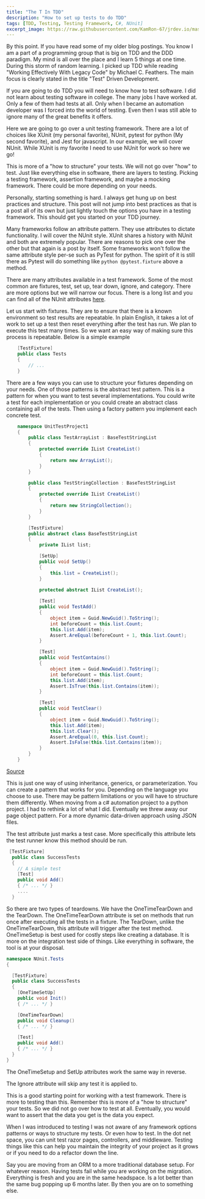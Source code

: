 ```yaml
---
title: "The T In TDD"
description: "How to set up tests to do TDD"
tags: [TDD, Testing, Testing Framework, C#, NUnit]
excerpt_image: https://raw.githubusercontent.com/KamRon-67/jrdev.io/master/assets/img/orangeFlower.jpg
---
```

 
By this point. If you have read some of my older blog postings. You know I am a part of a programming group that is big on TDD and the DDD paradigm. My mind is all over the place and I learn 5 things at one time. During this storm of random learning. I picked up TDD while reading "Working Effectively With Legacy Code" by Michael C. Feathers.
The main focus is clearly stated in the title "Test" Driven Development.
 
If you are going to do TDD you will need to know how to test software. I did not learn about testing software in college. The many jobs I have worked at. Only a few of them had tests at all. Only when I became an automation developer was I forced into the world of testing. Even then I was still able to ignore many of the great benefits it offers.
 
Here we are going to go over a unit testing framework. There are a lot of choices like XUnit (my personal favorite), NUnit, pytest for python (My second favorite), and Jest for javascript. In our example, we will cover NUnit. While XUnit is my favorite I need to use NUnit for work so here we go!

This is more of a "how to structure" your tests. We will not go over "how" to test. Just like everything else in software, there are layers to testing. Picking a testing framework, assertion framework, and maybe a mocking framework. There could be more depending on your needs.

Personally, starting something is hard. I always get hung up on best practices and structure. This post will not jump into best practices as that is a post all of its own but just lightly touch the options you have in a testing framework. This should get you started on your TDD journey.

Many frameworks follow an attribute pattern. They use attributes to dictate functionality. I will cover the NUnit style. XUnit shares a history with NUnit and both are extremely popular. There are reasons to pick one over the other but that again is a post by itself. Some frameworks won't follow the same attribute style per-se such as PyTest for python.  The spirit of it is still there as Pytest will do something like ```python @pytest.fixture``` above a method.

There are many attributes available in a test framework. Some of the most common are fixtures, test, set up, tear down, ignore, and category. There are more options but we will narrow our focus. There is a long list and you can find all of the NUnit attributes [here](https://docs.nunit.org/articles/nunit/writing-tests/attributes.html).

Let us start with fixtures. They are to ensure that there is a known environment so test results are repeatable. In plain English, it takes a lot of work to set up a test then reset everything after the test has run. We plan to execute this test many times. So we want an easy way of making sure this process is repeatable. Below is a simple example

```csharp
    [TestFixture]
    public class Tests
    {
        // ...
    }
```

There are a few ways you can use to structure your fixtures depending on your needs. One of those patterns is the abstract test pattern. This is a pattern for when you want to test several implementations. You could write a test for each implementation or you could create an abstract class containing all of the tests. Then using a factory pattern you implement each concrete test.

```csharp
    namespace UnitTestProject1
    {
        public class TestArrayList : BaseTestStringList
        {
            protected override IList CreateList()
            {
                return new ArrayList();
            }
        }

        public class TestStringCollection : BaseTestStringList
        {
            protected override IList CreateList()
            {
                return new StringCollection();
            }
        }

        [TestFixture]
        public abstract class BaseTestStringList
        {
            private IList list;

            [SetUp]
            public void SetUp()
            {
                this.list = CreateList();
            }

            protected abstract IList CreateList();
 
            [Test]
            public void TestAdd()
            {
                object item = Guid.NewGuid().ToString();
                int beforeCount = this.list.Count;
                this.list.Add(item);
                Assert.AreEqual(beforeCount + 1, this.list.Count);
            }

            [Test]
            public void TestContains()
            {
                object item = Guid.NewGuid().ToString();
                int beforeCount = this.list.Count;
                this.list.Add(item);
                Assert.IsTrue(this.list.Contains(item));
            }

            [Test]
            public void TestClear()
            {
                object item = Guid.NewGuid().ToString();
                this.list.Add(item);
                this.list.Clear();
                Assert.AreEqual(0, this.list.Count);
                Assert.IsFalse(this.list.Contains(item));
            }
        }
    }
```
[Source](https://weblogs.asp.net/nunitaddin/134151)


This is just one way of using inheritance, generics, or parameterization. You can create a pattern that works for you. Depending on the language you choose to use. There may be pattern limitations or you will have to structure them differently. When moving from a c# automation project to a python project. I had to rethink a lot of what I did. Eventually we threw away our page object pattern. For a more dynamic data-driven approach using JSON files.

The test attribute just marks a test case. More specifically this attribute lets the test runner know this method should be run.
 
```csharp
 [TestFixture]
  public class SuccessTests
  {
    // A simple test
    [Test]
    public void Add()
    { /* ... */ }
    ....
  }
```

So there are two types of teardowns. We have the OneTimeTearDown and the TearDown. The OneTimeTearDown attribute is set on methods that run once after executing all the tests in a fixture. The TearDown, unlike the OneTimeTearDown, this attribute will trigger after the test method. OneTimeSetup is best used for costly steps like creating a database. It is more on the integration test side of things. Like everything in software, the tool is at your disposal.

```csharp
namespace NUnit.Tests
{

  [TestFixture]
  public class SuccessTests
  {
    [OneTimeSetUp]
    public void Init()
    { /* ... */ }

    [OneTimeTearDown]
    public void Cleanup()
    { /* ... */ }

    [Test]
    public void Add()
    { /* ... */ }
  }
}
```

The OneTimeSetup and SetUp attributes work the same way in reverse.

The Ignore attribute will skip any test it is applied to.

This is a good starting point for working with a test framework. There is more to testing than this. Remember this is more of a "how to structure" your tests. So we did not go over how to test at all. Eventually, you would want to assert that the data you get is the data you expect.

When I was introduced to testing I was not aware of any framework options patterns or ways to structure my tests. Or even how to test.
In the dot net space, you can unit test razor pages, controllers, and middleware. Testing things like this can help you maintain the integrity of your project as it grows or if you need to do a refactor down the line.

Say you are moving from an ORM to a more traditional database setup. For whatever reason. Having tests fail while you are working on the migration. Everything is fresh and you are in the same headspace. Is a lot better than the same bug popping up 6 months later. By then you are on to something else.

